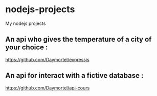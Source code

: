 # nodejs-projects
My nodejs projects
## An api who gives the temperature of a city of your choice :
https://github.com/Daymortel/expressjs
## An api for interact with a fictive database :
https://github.com/Daymortel/api-cours
